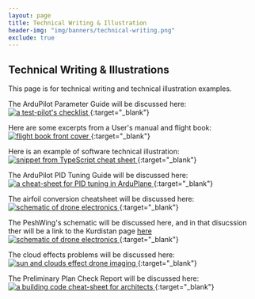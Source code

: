 ```yaml
---
layout: page
title: Technical Writing & Illustration
header-img: "img/banners/technical-writing.png"
exclude: true
---
```


## Technical Writing & Illustrations
This page is for technical writing and technical illustration examples.

The ArduPilot Parameter Guide will be discussed here:
[
![a test-pilot's checklist](/img/previews/technical/arduparam.jpg)
](https://i.imgur.com/yzeb0vr.png){:target="_blank"}

Here are some excerpts from a User's manual and flight book:
[
![flight book front cover](/img/previews/technical/user.jpg)
](https://drive.google.com/file/d/1f8DMw47fdqSKiiJZiQJo9zwNbjul3_6I/view?usp=sharing){:target="_blank"}

Here is an example of software technical illustration:
[
![snippet from TypeScript cheat sheet](/img/previews/software/ts_snippet.jpg)
](https://drive.google.com/file/d/1TsXNU8dgclsMJDegvNkv3W6qUnM8pUCt/view?usp=sharing){:target="_blank"}

The ArduPilot PID Tuning Guide will be discussed here:
[
![a cheat-sheet for PID tuning in ArduPlane](/img/previews/technical/PID.jpg)
](https://i.imgur.com/PARZgRF.png){:target="_blank"}

The airfoil conversion cheatsheet will be discussed here:
[
![schematic of drone electronics](/img/previews/technical/airfoil.jpg)
](https://i.imgur.com/MxSuwo6.png){:target="_blank"}

The PeshWing's schematic will be discussed here, and in that disucssion ther will be a link to the Kurdistan page [here](/kurdistan)
[
![schematic of drone electronics](/img/previews/technical/schematic.pesh.jpg)
](https://i.imgur.com/odznlxk.png){:target="_blank"}

The cloud effects problems will be discussed here:
[
![sun and clouds effect drone imaging](/img/previews/technical/clouds.jpg)
](https://drive.google.com/file/d/1DMURZ2NL_zmtrnnubsLnUFhnwVYmv2Xc/view?usp=sharing){:target="_blank"}

The Preliminary Plan Check Report will be discussed here:
[
![a building code cheat-sheet for architects](/img/previews/technical/PPCR.jpg)
](https://drive.google.com/file/d/1eKmsGVYmhu2lsvhu4eRYZEHo2iMHiPw7/view?usp=sharing){:target="_blank"}
